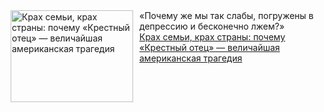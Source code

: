 <!--2025-03-26 12:30:17-->
<div class="yb">
  <div class="rss smaller1 kino_teatr"><a href="https://www.kino-teatr.ru/blog/y2025/3-26/1658/" title="Крах семьи, крах страны: почему «Крестный отец» — величайшая американская трагедия"><img src="https://www.kino-teatr.ru/blog/8/5/1658/poster.jpg" width="196" height="147" align="left" hspace="5" style="margin: 0px 10px 0px 5px" alt="Крах семьи, крах страны: почему «Крестный отец» — величайшая американская трагедия"/></a>«Почему же мы так слабы, погружены в депрессию и бесконечно лжем?» <br><a class="light" href="https://www.kino-teatr.ru/blog/y2025/3-26/1658/">Крах семьи, крах страны: почему «Крестный отец» — величайшая американская трагедия</a></div>
</div>
